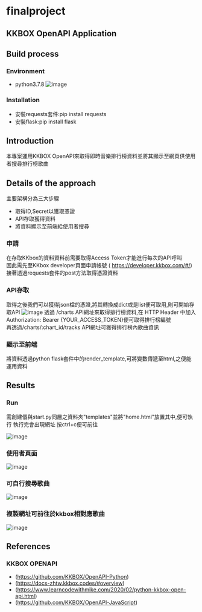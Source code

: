 # finalproject
## KKBOX OpenAPI Application
## Build process 
### Environment
* python3.7.8
![image](https://github.com/irenesu2000/finalproject/blob/main/image/env.PNG)
### Installation
* 安裝requests套件:pip install requests 
* 安裝flask:pip install flask
## Introduction
本專案運用KKBOX OpenAPI來取得即時音樂排行榜資料並將其顯示至網頁供使用者搜尋排行榜歌曲

## Details of the approach
主要架構分為三大步驟
* 取得ID,Secret以獲取憑證
* API存取獲得資料
* 將資料顯示至前端給使用者搜尋  
### 申請
在存取KKbox的資料資料前需要取得Access Token才能進行每次的API呼叫  
因此需先至KKbox developer頁面申請帳號 ( https://developer.kkbox.com/#/)
接著透過requests套件的post方法取得憑證資料
### API存取
取得之後我們可以獲得json檔的憑證,將其轉換成dict或是list便可取用,則可開始存取API
![image](https://github.com/irenesu2000/finalproject/blob/main/image/Json.PNG)
透過 /charts API網址來取得排行榜資料,在 HTTP Header 中加入 Authorization: Bearer {YOUR_ACCESS_TOKEN}便可取得排行榜編號   
再透過/charts/:chart_id/tracks API網址可獲得排行榜內歌曲資訊
### 顯示至前端
將資料透過python flask套件中的render_template,可將變數傳遞至html,之便能運用資料

## Results
### Run
需創建個與start.py同層之資料夾"templates"並將"home.html"放置其中,便可執行
執行完會出現網址 按ctrl+c便可前往

![image](https://github.com/irenesu2000/finalproject/blob/main/image/vscode.png)  
### 使用者頁面
![image](https://github.com/irenesu2000/finalproject/blob/main/image/result.png)  
 
### 可自行搜尋歌曲  
![image](https://github.com/irenesu2000/finalproject/blob/main/image/search.png)  

### 複製網址可前往於kkbox相對應歌曲
![image](https://github.com/irenesu2000/finalproject/blob/main/image/link.png)

## References
### KKBOX OPENAPI
* (https://github.com/KKBOX/OpenAPI-Python)  
* (https://docs-zhtw.kkbox.codes/#overview)  
*  (https://www.learncodewithmike.com/2020/02/python-kkbox-open-api.html)  
*  (https://github.com/KKBOX/OpenAPI-JavaScript)  
              
